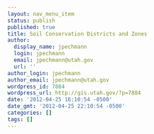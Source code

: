 ```yaml
---
layout: nav_menu_item
status: publish
published: true
title: Soil Conservation Districts and Zones
author:
  display_name: jpechmann
  login: jpechmann
  email: jpechmann@utah.gov
  url: ''
author_login: jpechmann
author_email: jpechmann@utah.gov
wordpress_id: 7884
wordpress_url: http://gis.utah.gov/?p=7884
date: '2012-04-25 16:10:54 -0500'
date_gmt: '2012-04-25 22:10:54 -0500'
categories: []
tags: []
---
```


